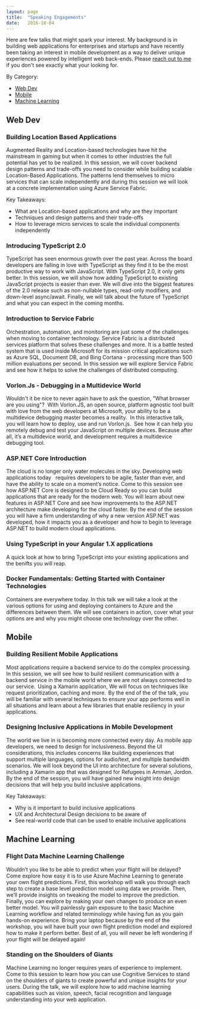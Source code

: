 ```yaml
---
layout: page
title:  "Speaking Engagements"
date:   2016-10-04
---
```


Here are few talks that might spark your interest.  My background is in building web applications for enterprises and startups and have recently been taking an interest in mobile development as a way to deliver unique experiences powered by intelligent web back-ends.  Please [reach out to me](https://twitter.com/Aspenwilder) if you don't see exactly what your looking for.

By Category:

- [Web Dev](#web-dev)
- [Mobile](#mobile)
- [Machine Learning](#machine-learning)


## Web Dev 

### Building Location Based Applications 
Augmented Reality and Location-based technologies have hit the mainstream in gaming but when it comes to other industries the full potential has yet to be realized.  In this session, we will cover backend design patterns and trade-offs you need to consider while building scalable Location-Based Applications.   The patterns lend themselves to micro services that can scale independently and during this session we will look at a concrete implementation using Azure Service Fabric.  

Key Takeaways:

- What are Location-based applications and why are they important
- Techniques and design patterns and their trade-offs
- How to leverage micro services to scale the individual components independently

### Introducing TypeScript 2.0 
TypeScript has seen enormous growth over the past year. Across the board developers are falling in love with TypeScript as they find it to be the most productive way to work with JavaScript. With TypeScript 2.0, it only gets better. In this session, we will show how adding TypeScript to existing JavaScript projects is easier than ever. We will dive into the biggest features of the 2.0 release such as non-nullable types, read-only modifiers, and down-level async/await. Finally, we will talk about the future of TypeScript and what you can expect in the coming months. 

### Introduction to Service Fabric 
Orchestration, automation, and monitoring are just some of the challenges when moving to container technology. Service Fabric is a distributed services platform that solves these challenges and more. It is a battle tested system that is used inside Microsoft for its mission critical applications such as Azure SQL, Document DB, and Bing Cortana - processing more than 500 million evaluations per second. In this session we will explore Service Fabric and see how it helps to solve the challenges of distributed computing. 

### Vorlon.Js - Debugging in a Multidevice World 
Wouldn't it be nice to never again have to ask the question, "What browser are you using"?  With Vorlon.JS, an open source, platform agnostic tool built with love from the web developers at Microsoft, your ability to be a multidevice debugging master becomes a reality.  In this interactive talk, you will learn how to deploy, use and run Vorlon.js.  See how it can help you remotely debug and test your JavaScript on multiple devices. Because after all, it’s a multidevice world, and development requires a multidevice debugging tool. 

### ASP.NET Core Introduction 
The cloud is no longer only water molecules in the sky. Developing web applications today 
 requires developers to be agile, faster than ever, and have the ability to scale on a moment’s notice. Come to this session see how ASP.NET Core is designed to be Cloud Ready so you can build applications that are ready for the modern web. You will learn about new features in ASP.NET Core and see how improvements to the ASP.NET architecture make developing for the cloud faster. By the end of the session you will have a firm understanding of why a new version ASP.NET was developed, how it impacts you as a developer and how to begin to leverage ASP.NET to build modern cloud applications. 

### Using TypeScript in your Angular 1.X applications 
A quick look at how to bring TypeScript into your existing applications and the benifts you will reap.

### Docker Fundamentals: Getting Started with Container Technologies 
Containers are everywhere today. In this talk we will take a look at the various options for using and deploying containers to Azure and the differences between them. We will see containers in action, cover what your options are and why you might choose one technology over the other. 

## Mobile 

### Building Resilient Mobile Applications 
Most applications require a backend service to do the complex processing.  In this session, we will see how to build resilient communication with a backend service in the mobile world where we are not always connected to our service.  Using a Xamarin application, We will focus on techniques like request prioritization, caching and more.  By the end of the of the talk, you will be familiar with several techniques to ensure your app performs well in all situations and learn about a few libraries that enable resiliency in your applications. 

### Designing Inclusive Applications in Mobile Development
The world we live in is becoming more connected every day. As mobile app developers, we need to design for inclusiveness. Beyond the UI considerations, this includes concerns like building experiences that support multiple languages, options for audio/text, and multiple bandwidth scenarios. We will look beyond the UI into architecture for several solutions, including a Xamarin app that was designed for Refugees in Amman, Jordon.  By the end of the session, you will have gained new insight into design decisions that will help you build inclusive applications.

Key Takeaways:

- Why is it important to build inclusive applications
- UX and Architectural Design decisions to be aware of
- See real-world code that can be used to enable inclusive applications

## Machine Learning 

### Flight Data Machine Learning Challenge 
Wouldn’t you like to be able to predict when your flight will be delayed? Come explore how easy it is to use Azure Machine Learning to generate your own flight predictions. First, this workshop will walk you through each step to create a base level prediction model using data we provide. Then, we’ll provide insights on tweaking the model to improve the prediction. Finally, you can explore by making your own changes to produce an even better model. You will painlessly gain exposure to the basic Machine Learning workflow and related terminology while having fun as you gain hands-on experience. Bring your laptop because by the end of the workshop, you will have built your own flight prediction model and explored how to make it perform better. Best of all, you will never be left wondering if your flight will be delayed again! 

### Standing on the Shoulders of Giants 
Machine Learning no longer requires years of experience to implement. Come to this session to learn how you can use Cognitive Services to stand on the shoulders of giants to create powerful and unique insights for your users. During the talk, we will explore how to add machine learning capabilities such as vision, speech, facial recognition and language understanding into your web application.    